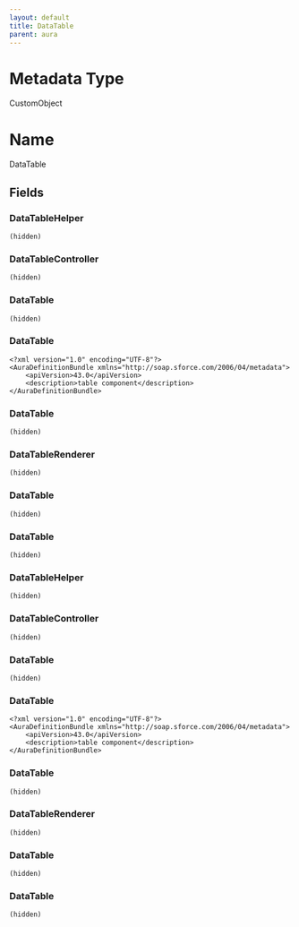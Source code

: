 ```yaml
---
layout: default
title: DataTable
parent: aura
---
```

# Metadata Type
CustomObject

# Name
DataTable
## Fields
### DataTableHelper

```
(hidden)
```
### DataTableController

```
(hidden)
```
### DataTable

```
(hidden)
```
### DataTable

```
<?xml version="1.0" encoding="UTF-8"?>
<AuraDefinitionBundle xmlns="http://soap.sforce.com/2006/04/metadata">
    <apiVersion>43.0</apiVersion>
    <description>table component</description>
</AuraDefinitionBundle>
```
### DataTable

```
(hidden)
```
### DataTableRenderer

```
(hidden)
```
### DataTable

```
(hidden)
```
### DataTable

```
(hidden)
```
### DataTableHelper

```
(hidden)
```
### DataTableController

```
(hidden)
```
### DataTable

```
(hidden)
```
### DataTable

```
<?xml version="1.0" encoding="UTF-8"?>
<AuraDefinitionBundle xmlns="http://soap.sforce.com/2006/04/metadata">
    <apiVersion>43.0</apiVersion>
    <description>table component</description>
</AuraDefinitionBundle>
```
### DataTable

```
(hidden)
```
### DataTableRenderer

```
(hidden)
```
### DataTable

```
(hidden)
```
### DataTable

```
(hidden)
```
